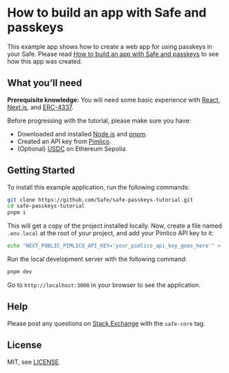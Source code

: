 # How to build an app with Safe and passkeys

This example app shows how to create a web app for using passkeys in your Safe. Please read [How to build an app with Safe and passkeys](https://docs.safe.global/home/passkeys-tutorials/safe-passkeys-tutorial) to see how this app was created.

## What you’ll need

**Prerequisite knowledge:** You will need some basic experience with [React](https://react.dev/learn), [Next.js](https://nextjs.org/docs), and [ERC-4337](https://docs.safe.global/home/4337-overview).

Before progressing with the tutorial, please make sure you have:

- Downloaded and installed [Node.js](https://nodejs.org/en/download/package-manager) and [pnpm](https://pnpm.io/installation).
- Created an API key from [Pimlico](https://www.pimlico.io/).
- (Optional) [USDC](https://faucet.circle.com/) on Ethereum Sepolia.


## Getting Started

To install this example application, run the following commands:

```bash
git clone https://github.com/5afe/safe-passkeys-tutorial.git
cd safe-passkeys-tutorial
pnpm i
```

This will get a copy of the project installed locally. Now, create a file named `.env.local` at the root of your project, and add your Pimlico API key to it:

```bash
echo "NEXT_PUBLIC_PIMLICO_API_KEY='your_pimlico_api_key_goes_here'" > .env.local
```

Run the local development server with the following command:

```bash
pnpm dev
```

Go to `http://localhost:3000` in your browser to see the application.

## Help

Please post any questions on [Stack Exchange](https://ethereum.stackexchange.com/questions/tagged/safe-core) with the `safe-core` tag.

## License

MIT, see [LICENSE](LICENSE).
